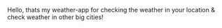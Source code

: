 Hello, thats my weather-app for checking the weather in your location & check weather in other big cities!
